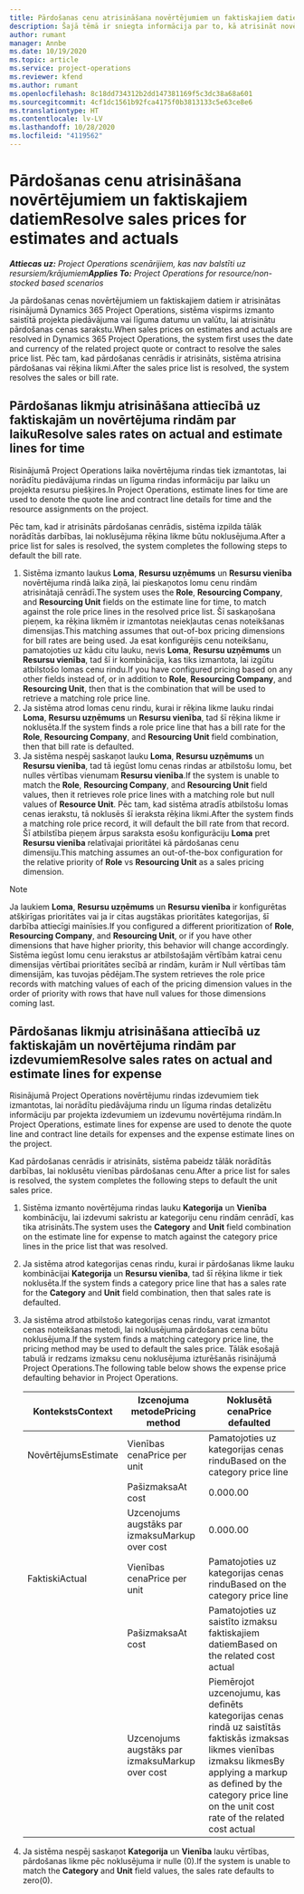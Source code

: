 ```yaml
---
title: Pārdošanas cenu atrisināšana novērtējumiem un faktiskajiem datiem
description: Šajā tēmā ir sniegta informācija par to, kā atrisināt novērtējumu un faktisko pārdošanas datu likmes.
author: rumant
manager: Annbe
ms.date: 10/19/2020
ms.topic: article
ms.service: project-operations
ms.reviewer: kfend
ms.author: rumant
ms.openlocfilehash: 8c18dd734312b2dd147381169f5c3dc38a68a601
ms.sourcegitcommit: 4cf1dc1561b92fca4175f0b3813133c5e63ce8e6
ms.translationtype: HT
ms.contentlocale: lv-LV
ms.lasthandoff: 10/28/2020
ms.locfileid: "4119562"
---
```

# <a name="resolve-sales-prices-for-estimates-and-actuals"></a><span data-ttu-id="131f9-103">Pārdošanas cenu atrisināšana novērtējumiem un faktiskajiem datiem</span><span class="sxs-lookup"><span data-stu-id="131f9-103">Resolve sales prices for estimates and actuals</span></span>

<span data-ttu-id="131f9-104">_**Attiecas uz:** Project Operations scenārijiem, kas nav balstīti uz resursiem/krājumiem_</span><span class="sxs-lookup"><span data-stu-id="131f9-104">_**Applies To:** Project Operations for resource/non-stocked based scenarios_</span></span>

<span data-ttu-id="131f9-105">Ja pārdošanas cenas novērtējumiem un faktiskajiem datiem ir atrisinātas risinājumā Dynamics 365 Project Operations, sistēma vispirms izmanto saistītā projekta piedāvājuma vai līguma datumu un valūtu, lai atrisinātu pārdošanas cenas sarakstu.</span><span class="sxs-lookup"><span data-stu-id="131f9-105">When sales prices on estimates and actuals are resolved in Dynamics 365 Project Operations, the system first uses the date and currency of the related project quote or contract to resolve the sales price list.</span></span> <span data-ttu-id="131f9-106">Pēc tam, kad pārdošanas cenrādis ir atrisināts, sistēma atrisina pārdošanas vai rēķina likmi.</span><span class="sxs-lookup"><span data-stu-id="131f9-106">After the sales price list is resolved, the system resolves the sales or bill rate.</span></span>

## <a name="resolve-sales-rates-on-actual-and-estimate-lines-for-time"></a><span data-ttu-id="131f9-107">Pārdošanas likmju atrisināšana attiecībā uz faktiskajām un novērtējuma rindām par laiku</span><span class="sxs-lookup"><span data-stu-id="131f9-107">Resolve sales rates on actual and estimate lines for time</span></span>

<span data-ttu-id="131f9-108">Risinājumā Project Operations laika novērtējuma rindas tiek izmantotas, lai norādītu piedāvājuma rindas un līguma rindas informāciju par laiku un projekta resursu piešķires.</span><span class="sxs-lookup"><span data-stu-id="131f9-108">In Project Operations, estimate lines for time are used to denote the quote line and contract line details for time and the resource assignments on the project.</span></span>

<span data-ttu-id="131f9-109">Pēc tam, kad ir atrisināts pārdošanas cenrādis, sistēma izpilda tālāk norādītās darbības, lai noklusējuma rēķina likme būtu noklusējuma.</span><span class="sxs-lookup"><span data-stu-id="131f9-109">After a price list for sales is resolved, the system completes the following steps to default the bill rate.</span></span>

1. <span data-ttu-id="131f9-110">Sistēma izmanto laukus **Loma**, **Resursu uzņēmums** un **Resursu vienība** novērtējuma rindā laika ziņā, lai pieskaņotos lomu cenu rindām atrisinātajā cenrādī.</span><span class="sxs-lookup"><span data-stu-id="131f9-110">The system uses the **Role**, **Resourcing Company**, and **Resourcing Unit** fields on the estimate line for time, to match against the role price lines in the resolved price list.</span></span> <span data-ttu-id="131f9-111">Šī saskaņošana pieņem, ka rēķina likmēm ir izmantotas neiekļautas cenas noteikšanas dimensijas.</span><span class="sxs-lookup"><span data-stu-id="131f9-111">This matching assumes that out-of-box pricing dimensions for bill rates are being used.</span></span> <span data-ttu-id="131f9-112">Ja esat konfigurējis cenu noteikšanu, pamatojoties uz kādu citu lauku, nevis **Loma**, **Resursu uzņēmums** un **Resursu vienība**, tad šī ir kombinācija, kas tiks izmantota, lai izgūtu atbilstošo lomas cenu rindu.</span><span class="sxs-lookup"><span data-stu-id="131f9-112">If you have configured pricing based on any other fields instead of, or in addition to **Role**, **Resourcing Company**, and **Resourcing Unit**, then that is the combination that will be used to retrieve a matching role price line.</span></span>
2. <span data-ttu-id="131f9-113">Ja sistēma atrod lomas cenu rindu, kurai ir rēķina likme lauku rindai **Loma**, **Resursu uzņēmums** un **Resursu vienība**, tad šī rēķina likme ir noklusēta.</span><span class="sxs-lookup"><span data-stu-id="131f9-113">If the system finds a role price line that has a bill rate for the **Role**, **Resourcing Company**, and **Resourcing Unit** field combination, then that bill rate is defaulted.</span></span>
3. <span data-ttu-id="131f9-114">Ja sistēma nespēj saskaņot lauku **Loma**, **Resursu uzņēmums** un **Resursu vienība**, tad tā iegūst lomu cenas rindas ar atbilstošu lomu, bet nulles vērtības vienumam **Resursu vienība**.</span><span class="sxs-lookup"><span data-stu-id="131f9-114">If the system is unable to match the **Role**, **Resourcing Company**, and **Resourcing Unit** field values, then it retrieves role price lines with a matching role but null values of **Resource Unit**.</span></span> <span data-ttu-id="131f9-115">Pēc tam, kad sistēma atradīs atbilstošu lomas cenas ierakstu, tā noklusēs šī ieraksta rēķina likmi.</span><span class="sxs-lookup"><span data-stu-id="131f9-115">After the system finds a matching role price record, it will default the bill rate from that record.</span></span> <span data-ttu-id="131f9-116">Šī atbilstība pieņem ārpus saraksta esošu konfigurāciju **Loma** pret **Resursu vienība** relatīvajai prioritātei kā pārdošanas cenu dimensiju.</span><span class="sxs-lookup"><span data-stu-id="131f9-116">This matching assumes an out-of-the-box configuration for the relative priority of **Role** vs **Resourcing Unit** as a sales pricing dimension.</span></span>

> [!NOTE]
> <span data-ttu-id="131f9-117">Ja laukiem **Loma**, **Resursu uzņēmums** un **Resursu vienība** ir konfigurētas atšķirīgas prioritātes vai ja ir citas augstākas prioritātes kategorijas, šī darbība attiecīgi mainīsies.</span><span class="sxs-lookup"><span data-stu-id="131f9-117">If you configured a different prioritization of **Role**, **Resourcing Company**, and **Resourcing Unit**, or if you have other dimensions that have higher priority, this behavior will change accordingly.</span></span> <span data-ttu-id="131f9-118">Sistēma iegūst lomu cenu ierakstus ar atbilstošajām vērtībām katrai cenu dimensijas vērtībai prioritātes secībā ar rindām, kurām ir Null vērtības tām dimensijām, kas tuvojas pēdējam.</span><span class="sxs-lookup"><span data-stu-id="131f9-118">The system retrieves the role price records with matching values of each of the pricing dimension values in the order of priority with rows that have null values for those dimensions coming last.</span></span>

## <a name="resolve-sales-rates-on-actual-and-estimate-lines-for-expense"></a><span data-ttu-id="131f9-119">Pārdošanas likmju atrisināšana attiecībā uz faktiskajām un novērtējuma rindām par izdevumiem</span><span class="sxs-lookup"><span data-stu-id="131f9-119">Resolve sales rates on actual and estimate lines for expense</span></span>

<span data-ttu-id="131f9-120">Risinājumā Project Operations novērtējumu rindas izdevumiem tiek izmantotas, lai norādītu piedāvājuma rindu un līguma rindas detalizētu informāciju par projekta izdevumiem un izdevumu novērtējuma rindām.</span><span class="sxs-lookup"><span data-stu-id="131f9-120">In Project Operations, estimate lines for expense are used to denote the quote line and contract line details for expenses and the expense estimate lines on the project.</span></span>

<span data-ttu-id="131f9-121">Kad pārdošanas cenrādis ir atrisināts, sistēma pabeidz tālāk norādītās darbības, lai noklusētu vienības pārdošanas cenu.</span><span class="sxs-lookup"><span data-stu-id="131f9-121">After a price list for sales is resolved, the system completes the following steps to default the unit sales price.</span></span>

1. <span data-ttu-id="131f9-122">Sistēma izmanto novērtējuma rindas lauku **Kategorija** un **Vienība** kombināciju, lai izdevumi sakristu ar kategoriju cenu rindām cenrādī, kas tika atrisināts.</span><span class="sxs-lookup"><span data-stu-id="131f9-122">The system uses the **Category** and **Unit** field combination on the estimate line for expense to match against the category price lines in the price list that was resolved.</span></span>
2. <span data-ttu-id="131f9-123">Ja sistēma atrod kategorijas cenas rindu, kurai ir pārdošanas likme lauku kombinācijai **Kategorija** un **Resursu vienība**, tad šī rēķina likme ir tiek noklusēta.</span><span class="sxs-lookup"><span data-stu-id="131f9-123">If the system finds a category price line that has a sales rate for the **Category** and **Unit** field combination, then that sales rate is defaulted.</span></span>
3. <span data-ttu-id="131f9-124">Ja sistēma atrod atbilstošo kategorijas cenas rindu, varat izmantot cenas noteikšanas metodi, lai noklusējuma pārdošanas cena būtu noklusējuma.</span><span class="sxs-lookup"><span data-stu-id="131f9-124">If the system finds a matching category price line, the pricing method may be used to default the sales price.</span></span> <span data-ttu-id="131f9-125">Tālāk esošajā tabulā ir redzams izmaksu cenu noklusējuma izturēšanās risinājumā Project Operations.</span><span class="sxs-lookup"><span data-stu-id="131f9-125">The following table below shows the expense price defaulting behavior in Project Operations.</span></span>

    | <span data-ttu-id="131f9-126">Konteksts</span><span class="sxs-lookup"><span data-stu-id="131f9-126">Context</span></span> | <span data-ttu-id="131f9-127">Izcenojuma metode</span><span class="sxs-lookup"><span data-stu-id="131f9-127">Pricing method</span></span> | <span data-ttu-id="131f9-128">Noklusētā cena</span><span class="sxs-lookup"><span data-stu-id="131f9-128">Price defaulted</span></span> |
    | --- | --- | --- |
    | <span data-ttu-id="131f9-129">Novērtējums</span><span class="sxs-lookup"><span data-stu-id="131f9-129">Estimate</span></span> | <span data-ttu-id="131f9-130">Vienības cena</span><span class="sxs-lookup"><span data-stu-id="131f9-130">Price per unit</span></span> | <span data-ttu-id="131f9-131">Pamatojoties uz kategorijas cenas rindu</span><span class="sxs-lookup"><span data-stu-id="131f9-131">Based on the category price line</span></span> |
    | &nbsp; | <span data-ttu-id="131f9-132">Pašizmaksa</span><span class="sxs-lookup"><span data-stu-id="131f9-132">At cost</span></span> | <span data-ttu-id="131f9-133">0.00</span><span class="sxs-lookup"><span data-stu-id="131f9-133">0.00</span></span> |
    | &nbsp; | <span data-ttu-id="131f9-134">Uzcenojums augstāks par izmaksu</span><span class="sxs-lookup"><span data-stu-id="131f9-134">Markup over cost</span></span> | <span data-ttu-id="131f9-135">0.00</span><span class="sxs-lookup"><span data-stu-id="131f9-135">0.00</span></span> |
    | <span data-ttu-id="131f9-136">Faktiski</span><span class="sxs-lookup"><span data-stu-id="131f9-136">Actual</span></span> | <span data-ttu-id="131f9-137">Vienības cena</span><span class="sxs-lookup"><span data-stu-id="131f9-137">Price per unit</span></span> | <span data-ttu-id="131f9-138">Pamatojoties uz kategorijas cenas rindu</span><span class="sxs-lookup"><span data-stu-id="131f9-138">Based on the category price line</span></span> |
    | &nbsp; | <span data-ttu-id="131f9-139">Pašizmaksa</span><span class="sxs-lookup"><span data-stu-id="131f9-139">At cost</span></span> | <span data-ttu-id="131f9-140">Pamatojoties uz saistīto izmaksu faktiskajiem datiem</span><span class="sxs-lookup"><span data-stu-id="131f9-140">Based on the related cost actual</span></span> |
    | &nbsp; | <span data-ttu-id="131f9-141">Uzcenojums augstāks par izmaksu</span><span class="sxs-lookup"><span data-stu-id="131f9-141">Markup over cost</span></span> | <span data-ttu-id="131f9-142">Piemērojot uzcenojumu, kas definēts kategorijas cenas rindā uz saistītās faktiskās izmaksas likmes vienības izmaksu likmes</span><span class="sxs-lookup"><span data-stu-id="131f9-142">By applying a markup as defined by the category price line on the unit cost rate of the related cost actual</span></span> |

4. <span data-ttu-id="131f9-143">Ja sistēma nespēj saskaņot **Kategorija** un **Vienība** lauku vērtības, pārdošanas likme pēc noklusējuma ir nulle (0).</span><span class="sxs-lookup"><span data-stu-id="131f9-143">If the system is unable to match the **Category** and **Unit** field values, the sales rate defaults to zero(0).</span></span>
